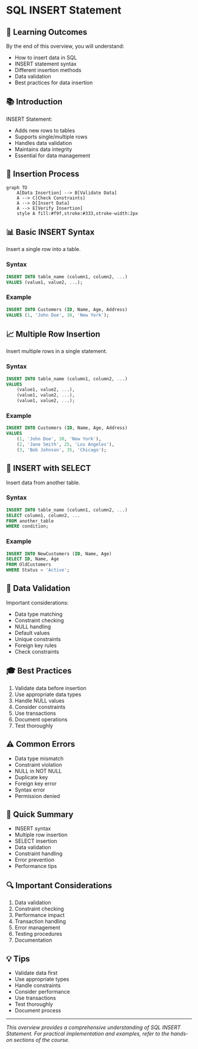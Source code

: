 # SQL INSERT Statement

## 🎯 Learning Outcomes
By the end of this overview, you will understand:
- How to insert data in SQL
- INSERT statement syntax
- Different insertion methods
- Data validation
- Best practices for data insertion

## 📚 Introduction
INSERT Statement:
- Adds new rows to tables
- Supports single/multiple rows
- Handles data validation
- Maintains data integrity
- Essential for data management

## 🔄 Insertion Process
```mermaid
graph TD
    A[Data Insertion] --> B[Validate Data]
    A --> C[Check Constraints]
    A --> D[Insert Data]
    A --> E[Verify Insertion]
    style A fill:#f9f,stroke:#333,stroke-width:2px
```

## 📊 Basic INSERT Syntax
Insert a single row into a table.

### Syntax
```sql
INSERT INTO table_name (column1, column2, ...)
VALUES (value1, value2, ...);
```

### Example
```sql
INSERT INTO Customers (ID, Name, Age, Address)
VALUES (1, 'John Doe', 30, 'New York');
```

## 📈 Multiple Row Insertion
Insert multiple rows in a single statement.

### Syntax
```sql
INSERT INTO table_name (column1, column2, ...)
VALUES 
    (value1, value2, ...),
    (value1, value2, ...),
    (value1, value2, ...);
```

### Example
```sql
INSERT INTO Customers (ID, Name, Age, Address)
VALUES 
    (1, 'John Doe', 30, 'New York'),
    (2, 'Jane Smith', 25, 'Los Angeles'),
    (3, 'Bob Johnson', 35, 'Chicago');
```

## 🔧 INSERT with SELECT
Insert data from another table.

### Syntax
```sql
INSERT INTO table_name (column1, column2, ...)
SELECT column1, column2, ...
FROM another_table
WHERE condition;
```

### Example
```sql
INSERT INTO NewCustomers (ID, Name, Age)
SELECT ID, Name, Age
FROM OldCustomers
WHERE Status = 'Active';
```

## 🎯 Data Validation
Important considerations:
- Data type matching
- Constraint checking
- NULL handling
- Default values
- Unique constraints
- Foreign key rules
- Check constraints

## 🎓 Best Practices
1. Validate data before insertion
2. Use appropriate data types
3. Handle NULL values
4. Consider constraints
5. Use transactions
6. Document operations
7. Test thoroughly

## ⚠️ Common Errors
- Data type mismatch
- Constraint violation
- NULL in NOT NULL
- Duplicate key
- Foreign key error
- Syntax error
- Permission denied

## 📝 Quick Summary
- INSERT syntax
- Multiple row insertion
- SELECT insertion
- Data validation
- Constraint handling
- Error prevention
- Performance tips

## 🔍 Important Considerations
1. Data validation
2. Constraint checking
3. Performance impact
4. Transaction handling
5. Error management
6. Testing procedures
7. Documentation

## 💡 Tips
- Validate data first
- Use appropriate types
- Handle constraints
- Consider performance
- Use transactions
- Test thoroughly
- Document process

---
*This overview provides a comprehensive understanding of SQL INSERT Statement. For practical implementation and examples, refer to the hands-on sections of the course.* 